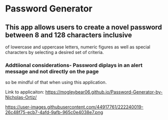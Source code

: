 # Password Generator

## This app allows users to create a novel password between 8 and 128 characters inclusive
of lowercase and uppercase letters, numeric figures as well as special characters by selecting a 
desired set of criteria.

### Addtiional considerations- Password diplays in an alert message and not directly on the page
so be mindful of that when using this application.

Link to applicaiton: https://mogleybear06.github.io/Password-Generator-by-Nicholas-Ortiz/

https://user-images.githubusercontent.com/44917761/222240019-26c48f75-ecb7-4afd-9afb-965c0e4038e7.png

